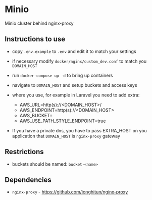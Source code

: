 # Minio

Minio cluster behind nginx-proxy

## Instructions to use

- copy `.env.example` to `.env` and edit it to match your settings
- if necessary modify `docker/nginx/custom_dev.conf` to match you `DOMAIN_HOST`
- run `docker-compose up -d` to bring up containers
- navigate to `DOMAIN_HOST` and setup buckets and access keys
- where you use, for example in Laravel you need to add extra:

    - AWS_URL=http(s)://<DOMAIN_HOST>/<bucket>
    - AWS_ENDPOINT=http(s)://<DOMAIN_HOST>
    - AWS_BUCKET=<bucket>
    - AWS_USE_PATH_STYLE_ENDPOINT=true

- If you have a private dns, you have to pass EXTRA_HOST on you application that `DOMAIN_HOST` is `nginx-proxy` gateway

## Restrictions

- buckets should be named: `bucket-<name>`

## Dependencies

- `nginx-proxy` - https://github.com/ionghitun/nginx-proxy
